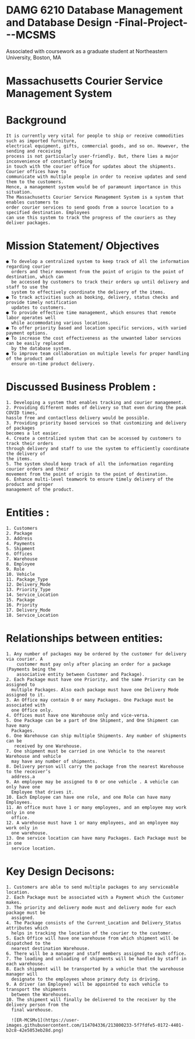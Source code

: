 # DAMG 6210 Database Management and Database Design -Final-Project---MCSMS
Associated with coursework as a graduate student at Northeastern University, Boston, MA

# Massachusetts Courier Service Management System

# Background
    It is currently very vital for people to ship or receive commodities such as imported furniture,
    electrical equipment, gifts, commercial goods, and so on. However, the sending and receiving
    process is not particularly user-friendly. But, there lies a major inconvenience of constantly being
    in touch with the courier office for updates about the shipments. Courier offices have to
    communicate with multiple people in order to receive updates and send them to the customers.
    Hence, a management system would be of paramount importance in this situation.
    The Massachusetts Courier Service Management System is a system that enables customers to
    order courier services to send goods from a source location to a specified destination. Employees
    can use this system to track the progress of the couriers as they deliver packages.
    
# Mission Statement/ Objectives
    ● To develop a centralized system to keep track of all the information regarding courier
      orders and their movement from the point of origin to the point of destination, which can
      be accessed by customers to track their orders up until delivery and staff to use the
      system to effectively coordinate the delivery of the items.
    ● To track activities such as booking, delivery, status checks and provide timely notification
      updates to customers.
    ● To provide effective time management, which ensures that remote labor operates well
      while accommodating various locations.
    ● To offer priority based and location specific services, with varied payment options.
    ● To increase the cost effectiveness as the unwanted labor services can be easily replaced
      by the database system.
    ● To improve team collaboration on multiple levels for proper handling of the product and
      ensure on-time product delivery.
      
# Discussed Business Problem :
    1. Developing a system that enables tracking and courier management.
    2. Providing different modes of delivery so that even during the peak COVID times,
    hassle free and contactless delivery would be possible.
    3. Providing priority based services so that customizing and delivery of packages
    becomes a lot easier.
    4. Create a centralized system that can be accessed by customers to track their orders
    through delivery and staff to use the system to efficiently coordinate the delivery of
    the items.
    5. The system should keep track of all the information regarding courier orders and their
    movement from the point of origin to the point of destination.
    6. Enhance multi-level teamwork to ensure timely delivery of the product and proper
    management of the product.
# Entities :
    1. Customers
    2. Package
    3. Address
    4. Payments
    5. Shipment
    6. Offices
    7. Warehouse
    8. Employee
    9. Role
    10. Vehicle
    11. Package_Type
    12. Delivery_Mode
    13. Priority_Type
    14. Service_Location
    15. Package
    16. Priority
    17. Delivery_Mode
    18. Service_Location
# Relationships between entities:
    1. Any number of packages may be ordered by the customer for delivery via courier. A
        customer must pay only after placing an order for a package (Payments being the
        associative entity between Customer and Package).
    2. Each Package must have one Priority, and the same Priority can be assigned to
      multiple Packages. Also each package must have one Delivery Mode assigned to it.
    3. An Office may contain 0 or many Packages. One Package must be associated with
      one Office only.
    4. Offices must have one Warehouse only and vice-versa.
    5. One Package can be a part of One Shipment, and One Shipment can have many
      Packages.
    6. One Warehouse can ship multiple Shipments. Any number of shipments can be
       received by one Warehouse.
    7. One shipment must be carried in one Vehicle to the nearest Warehouse and vehicle
      may have any number of shipments.
    8. Delivery person will carry the package from the nearest Warehouse to the receiver’s
      address.a
    9. An employee may be assigned to 0 or one vehicle . A vehicle can only have one
      Employee that drives it.
    10. Each Employee can have one role, and one Role can have many Employees.
    11. An office must have 1 or many employees, and an employee may work only in one
      office.
    12. A warehouse must have 1 or many employees, and an employee may work only in
      one warehouse.
    13. One service location can have many Packages. Each Package must be in one
      service location.
# Key Design Decisons:
    1. Customers are able to send multiple packages to any serviceable location.
    2. Each Package must be associated with a Payment which the Customer makes.
    3. The priority and delivery mode must and delivery mode for each package must be
      assigned.
    4. The Package consists of the Current_Location and Delivery_Status attributes which
      helps in tracking the location of the courier to the customer.
    5. Each Office will have one warehouse from which shipment will be dispatched to the
      nearest destination Warehouse.
    6. There will be a manager and staff members assigned to each office.
    7. The loading and unloading of shipments will be handled by staff in each warehouse.
    8. Each shipment will be transported by a vehicle that the warehouse manager will
      designate to the employees whose primary duty is driving.
    9. A driver (an Employee) will be appointed to each vehicle to transport the shipments
      between the Warehouses.
    10. The shipment will finally be delivered to the receiver by the delivery person from the
      final warehouse.
      
      ![ER-MCSMv1](https://user-images.githubusercontent.com/114704336/213800233-5f7fdfe5-0172-4401-b2c8-42e5053eb28d.png)
